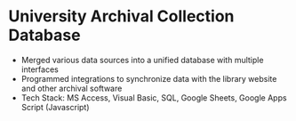 # University Archival Collection Database
- Merged various data sources into a unified database with multiple interfaces
- Programmed integrations to synchronize data with the library website and other archival software
- Tech Stack: MS Access, Visual Basic, SQL, Google Sheets, Google Apps Script (Javascript)
